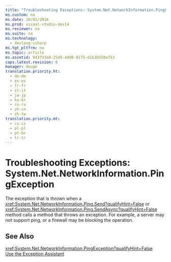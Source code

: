 ```yaml
---
title: "Troubleshooting Exceptions: System.Net.NetworkInformation.PingException"
ms.custom: na
ms.date: 10/01/2016
ms.prod: visual-studio-dev14
ms.reviewer: na
ms.suite: na
ms.technology: 
  - devlang-csharp
ms.tgt_pltfrm: na
ms.topic: article
ms.assetid: 943733e8-25d9-4d98-8175-d1b3b550a753
caps.latest.revision: 6
manager: douge
translation.priority.ht: 
  - de-de
  - es-es
  - fr-fr
  - it-it
  - ja-jp
  - ko-kr
  - ru-ru
  - zh-cn
  - zh-tw
translation.priority.mt: 
  - cs-cz
  - pl-pl
  - pt-br
  - tr-tr
---
```

# Troubleshooting Exceptions: System.Net.NetworkInformation.PingException
The exception that is thrown when a <xref:System.Net.NetworkInformation.Ping.Send?qualifyHint=False> or <xref:System.Net.NetworkInformation.Ping.SendAsync?qualifyHint=False> method calls a method that throws an exception. For example, a server may not support ping, or a firewall may be blocking the operation.  
  
## See Also  
 <xref:System.Net.NetworkInformation.PingException?qualifyHint=False>   
 [Use the Exception Assistant](../Topic/How%20to:%20Use%20the%20Exception%20Assistant.md)